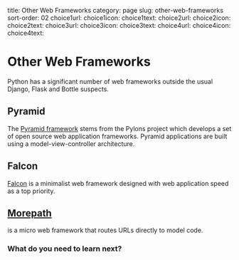title: Other Web Frameworks
category: page
slug: other-web-frameworks
sort-order: 02
choice1url: 
choice1icon: 
choice1text: 
choice2url: 
choice2icon: 
choice2text: 
choice3url: 
choice3icon: 
choice3text: 
choice4url:
choice4icon:
choice4text:


# Other Web Frameworks
Python has a significant number of web frameworks outside the usual Django,
Flask and Bottle suspects.

## Pyramid
The [Pyramid framework](http://www.pylonsproject.org/) stems from the Pylons
project which develops a set of open source web application frameworks. 
Pyramid applications are built using a model-view-controller architecture.


## Falcon
[Falcon](http://falconframework.org/) is a minimalist web framework designed
with web application speed as a top priority.


## [Morepath](http://morepath.readthedocs.org/en/latest/) 
   is a micro web framework that routes URLs directly to model code.

### What do you need to learn next?

